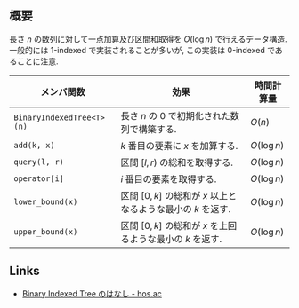 ## 概要
長さ $n$ の数列に対して一点加算及び区間和取得を $O(\log n)$ で行えるデータ構造. 一般的には 1-indexed で実装されることが多いが, この実装は 0-indexed であることに注意.

| メンバ関数                | 効果                                                          | 時間計算量  |
| ------------------------- | ------------------------------------------------------------- | ----------- |
| `BinaryIndexedTree<T>(n)` | 長さ $n$ の 0 で初期化された数列で構築する.                   | $O(n)$      |
| `add(k, x)`               | $k$ 番目の要素に $x$ を加算する.                              | $O(\log n)$ |
| `query(l, r)`             | 区間 $[l, r)$ の総和を取得する.                               | $O(\log n)$ |
| `operator[i]`             | $i$ 番目の要素を取得する.                                     | $O(\log n)$ |
| `lower_bound(x)`          | 区間 $[0, k]$ の総和が $x$ 以上となるような最小の $k$ を返す. | $O(\log n)$ |
| `upper_bound(x)`          | 区間 $[0, k]$ の総和が $x$ を上回るような最小の $k$ を返す.   | $O(\log n)$ |

## Links
- [Binary Indexed Tree のはなし - hos.ac](http://hos.ac/slides/20140319_bit.pdf)